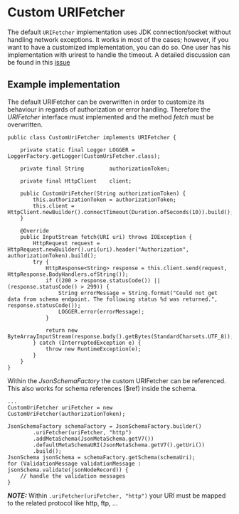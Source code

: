 # Custom URIFetcher

The default `URIFetcher` implementation uses JDK connection/socket without handling network exceptions. It works in most of the cases; however, if you want to have a customized implementation, you can do so. One user has his implementation with urirest to handle the timeout. A detailed discussion can be found in this [issue](https://github.com/networknt/json-schema-validator/issues/240)

## Example implementation

The default URIFetcher can be overwritten in order to customize its behaviour in regards of authorization or error handling.
Therefore the _URIFetcher_ interface must implemented and the method _fetch_ must be overwritten.

```
public class CustomUriFetcher implements URIFetcher {

    private static final Logger LOGGER = LoggerFactory.getLogger(CustomUriFetcher.class);

    private final String        authorizationToken;

    private final HttpClient    client;

    public CustomUriFetcher(String authorizationToken) {
        this.authorizationToken = authorizationToken;
        this.client = HttpClient.newBuilder().connectTimeout(Duration.ofSeconds(10)).build();
    }

    @Override
    public InputStream fetch(URI uri) throws IOException {
        HttpRequest request = HttpRequest.newBuilder().uri(uri).header("Authorization", authorizationToken).build();
        try {
            HttpResponse<String> response = this.client.send(request, HttpResponse.BodyHandlers.ofString());
            if ((200 > response.statusCode()) || (response.statusCode() > 299)) {
                String errorMessage = String.format("Could not get data from schema endpoint. The following status %d was returned.", response.statusCode());
                LOGGER.error(errorMessage);
            }

            return new ByteArrayInputStream(response.body().getBytes(StandardCharsets.UTF_8));
        } catch (InterruptedException e) {
            throw new RuntimeException(e);
        }
    }
}
```

Within the _JsonSchemaFactory_ the custom URIFetcher can be referenced.
This also works for schema references ($ref) inside the schema.

```
...
CustomUriFetcher uriFetcher = new CustomUriFetcher(authorizationToken);

JsonSchemaFactory schemaFactory = JsonSchemaFactory.builder()
        .uriFetcher(uriFetcher, "http")
        .addMetaSchema(JsonMetaSchema.getV7())
        .defaultMetaSchemaURI(JsonMetaSchema.getV7().getUri())
        .build();
JsonSchema jsonSchema = schemaFactory.getSchema(schemaUri);
for (ValidationMessage validationMessage : jsonSchema.validate(jsonNodeRecord)) {
    // handle the validation messages
}
```

**_NOTE:_** 
Within `.uriFetcher(uriFetcher, "http")` your URI must be mapped to the related protocol like http, ftp, ...